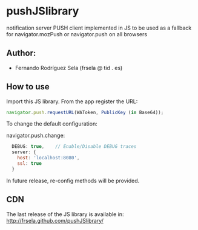 pushJSlibrary
=============

notification server PUSH client implemented in JS to be used as a fallback for
navigator.mozPush or navigator.push on all browsers

## Author:

- Fernando Rodríguez Sela (frsela @ tid . es)

## How to use

Import this JS library. From the app register the URL:

```javascript
navigator.push.requestURL(WAToken, PublicKey (in Base64));
```

To change the default configuration:

navigator.push.change:

```javascript
  DEBUG: true,    // Enable/Disable DEBUG traces
  server: {
    host: 'localhost:8080',
    ssl: true
  }
```

In future release, re-config methods will be provided.

## CDN

The last release of the JS library is available in: <a href="http://frsela.github.com/pushJSlibrary/">http://frsela.github.com/pushJSlibrary/</a>
